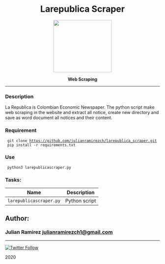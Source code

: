 <H1 align="center"> Larepublica Scraper </H1>

<p align="center">
   <a href="https://www.larepublica.co/"><img src="https://upload.wikimedia.org/wikipedia/commons/e/e4/Logo_la_republica.jpg" width="190" height="170"/></a>

<p align="center"> 
   <b>Web Scraping</b>
                
----
### Description
La Republica is Colombian Economic Newspaper. The python script make web scraping in the website and extract all notice, create new directory and save as word document all notices and their content.

### Requirement
<code> git clone https://github.com/julianramirezch/larepublica_scraper.git </code>
<code> pip install -r requirements.txt </code>

### Use
<code> python3 larepublicascraper.py </code>

### Tasks:

| Name | Description                    |
| ------------- | ------------------------------ |
| `larepublicascraper.py`      |  Python script |

## Author: 
### Julian Ramirez <julianramirezch1@gmail.com>
----
[![Twitter Follow](https://img.shields.io/twitter/follow/JulianR_30.svg?style=social&label=Follow)](https://twitter.com/JulianR_30)

2020